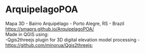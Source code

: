 # ArquipelagoPOA
Mapa 3D - Bairro Arquipélago - Porto Alegre, RS - Brazil  
https://smaprs.github.io/ArquipelagoPOA/  
Made in QGIS using:  
-Qgis2threejs plugin for 3D digital elevation model processing - https://github.com/minorua/Qgis2threejs;
